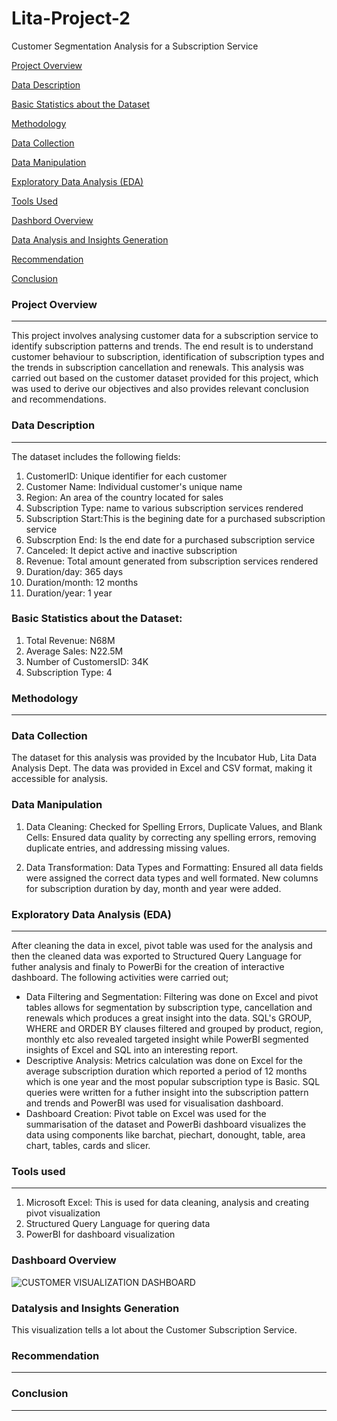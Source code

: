 # Lita-Project-2
Customer Segmentation Analysis for a Subscription Service

 [Project Overview](#project-overview)
 
 [Data Description](#data-description)
 
 [Basic Statistics about the Dataset](#basic-statistics-about-the-dataset)
 
 [Methodology](#methodology)
 
 [Data Collection](#data-collection)
 
 [Data Manipulation](#data-manipulation)
 
 [Exploratory Data Analysis (EDA)](#exploratory-data-analysis)
 
 [Tools Used](#tools-used)
 
 [Dashbord Overview](#dashboard-overview)
 
 [Data Analysis and Insights Generation](#data-analysis-and-insight-generation)
 
 [Recommendation](#recommendation)
 
 [Conclusion](#conclusion)
   
### Project Overview
---
This project involves analysing customer data for a subscription service to identify subscription patterns and trends. The end result is to understand customer behaviour to subscription, identification of subscription types and the trends in subscription cancellation and renewals. This analysis was carried out based on the customer dataset provided for this project, which was used to derive our objectives and also provides relevant conclusion and recommendations.

### Data Description
---
The dataset includes the following fields:
1. CustomerID: Unique identifier for each customer
2. Customer Name: Individual customer's unique name
3. Region: An area of the country located for sales
5. Subscription Type: name to various subscription services rendered
6. Subscription Start:This is the begining date for a purchased subscription service
7. Subscrption End: Is the end date for a purchased subscription service
8. Canceled: It depict active and inactive subscription
9. Revenue: Total amount generated from subscription services rendered
10. Duration/day: 365 days
11. Duration/month: 12 months
12. Duration/year: 1 year

### Basic Statistics about the Dataset:
1. Total Revenue: N68M
2. Average Sales: N22.5M
5. Number of CustomersID: 34K
6. Subscription Type: 4

 ### Methodology
 ---
### Data Collection
The dataset for this analysis was provided by the Incubator Hub, Lita Data Analysis Dept. The data was provided in Excel and CSV format, making it accessible for analysis.

### Data Manipulation
1. Data Cleaning:
Checked for Spelling Errors, Duplicate Values, and Blank Cells: Ensured data quality by correcting any spelling errors, removing duplicate entries, and addressing missing values.

2. Data Transformation:
Data Types and Formatting: Ensured all data fields were assigned the correct data types and well formated. New columns for subscription duration by day, month and year were added.

### Exploratory Data Analysis (EDA)
---
After cleaning the data in excel, pivot table was used for the analysis and then the cleaned data was exported to Structured Query Language for futher analysis and finaly to PowerBi for the creation of interactive dashboard. The following activities were carried out;
* Data Filtering and Segmentation: Filtering was done on Excel and pivot tables allows for segmentation by subscription type, cancellation and renewals which produces a great insight into the data. SQL's GROUP, WHERE and ORDER BY clauses filtered and grouped by product, region, monthly etc also revealed targeted insight while PowerBI segmented insights of Excel and SQL into an interesting report.
* Descriptive Analysis: Metrics calculation was done on Excel for the average subscription duration which reported a period of 12 months which is one year and the most popular subscription type is Basic. SQL queries were written for a futher insight into the subscription pattern and trends and PowerBI was used for visualisation dashboard.
* Dashboard Creation: Pivot table on Excel was used for the summarisation of the dataset and PowerBi dashboard visualizes the data using components like barchat, piechart, donought, table, area chart, tables, cards and slicer.

 ### Tools used
 ---
1. Microsoft Excel: This is used for data cleaning, analysis and creating pivot visualization
2. Structured Query Language for quering data
3. PowerBI for dashboard visualization

 ### Dashboard Overview
 ![CUSTOMER VISUALIZATION DASHBOARD](https://github.com/user-attachments/assets/285dea79-06b5-4723-be11-b10c3110e29b)
 
 ### Datalysis and Insights Generation
 This visualization tells a lot about the Customer Subscription Service. 
 
 


### Recommendation
---


### Conclusion
---
 

   

